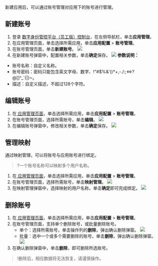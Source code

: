 新建应用后，可以通过账号管理对应用下的账号进行管理。

## 新建账号
1. 登录 [数字身份管控平台（员工版）控制台](https://console.cloud.tencent.com/eiam)，在左侧导航栏，单击**应用管理**。
2. 在应用管理页面，单击选择所需应用，单击**应用配置** > **账号管理**。
3. 在账号管理页面，单击**新建账号**。
![](https://qcloudimg.tencent-cloud.cn/raw/4e6d3007a4be9cc136082549876de906.png)
4. 在新建账号弹窗中，配置相关参数，单击**确定**保存。
![](https://qcloudimg.tencent-cloud.cn/raw/30c253f38db9c833c88bf5266447b404.png)
**参数说明：**
 - 账号名称：自定义名称。
 - 账号密码：密码只能包含英文字母、数字、!"#$%&'()*+,-./:;<=>?@[]^_`{|}~。
 - 描述：自定义描述，不超过128个字符。

## 编辑账号
1. 在[ 应用管理页面](https://console.cloud.tencent.com/eiam/app-manager)，单击选择所需应用，单击**应用配置** > **账号管理**。
2. 在账号管理页面，选择所需账号，单击**编辑**。
![](https://qcloudimg.tencent-cloud.cn/raw/0a0345878223624947a3dc4506b0cbf1.png)
3. 在编辑账号弹窗中，修改相关参数，单击**确定**保存。
![](https://qcloudimg.tencent-cloud.cn/raw/2fc6b3173041984f250567fa298b0aca.png)

## 管理映射
通过映射管理，可以将账号与应用账号进行绑定。
>?一个账号名称可以映射多个用户名称。
>
1. 在[ 应用管理页面](https://console.cloud.tencent.com/eiam/app-manager)，单击选择所需应用，单击**应用配置** > **账号管理**。
2. 在账号管理页面，选择所需账号，单击**映射管理**。
![](https://qcloudimg.tencent-cloud.cn/raw/450dac455af9e3e769b6f32a0f2b9c22.png)
3. 在映射管理弹窗中，选择映射的用户名称，单击**确定**即可完成绑定。
![](https://qcloudimg.tencent-cloud.cn/raw/0e826b7881148802341c2eeccf5f333b.png)

## 删除账号
1. 在[ 应用管理页面](https://console.cloud.tencent.com/eiam/app-manager)，单击选择所需应用，单击**应用配置** > **账号管理**。
2. 在账号管理页面，支持单个删除账号，或批量删除账号。
   - 单个：选择所需账号，单击操作列的**删除**，弹出确认删除弹窗。
![](https://qcloudimg.tencent-cloud.cn/raw/652849e133eecccb193e50bfec4a462f.png)
   - 批量：选中一个或多个需要删除的账号，单击**删除**，弹出确认删除弹窗。
 ![](https://qcloudimg.tencent-cloud.cn/raw/d1954967c16b4cbc0e0cce4af11c9465.png)
3. 在确认删除弹窗中，单击**删除**，即可删除所选账号。
>!删除后，相应数据将无法恢复，请谨慎操作。 

